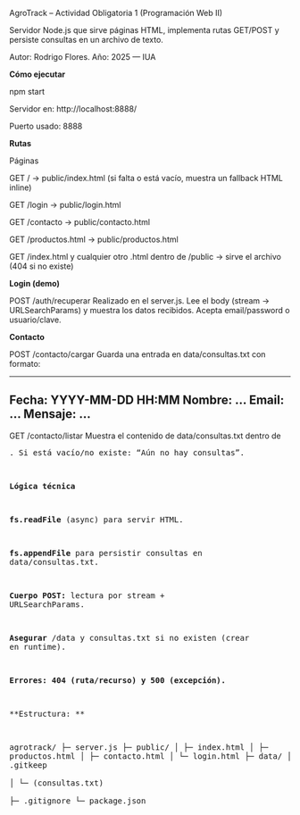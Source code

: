 AgroTrack – Actividad Obligatoria 1 (Programación Web II)

Servidor Node.js que sirve páginas HTML, implementa rutas GET/POST y persiste consultas en un archivo de texto.

Autor: Rodrigo Flores.
Año: 2025 — IUA


** Cómo ejecutar**

npm start

Servidor en: http://localhost:8888/

Puerto usado: 8888


  **Rutas**

Páginas

GET / → public/index.html
(si falta o está vacío, muestra un fallback HTML inline)

GET /login → public/login.html

GET /contacto → public/contacto.html

GET /productos.html → public/productos.html

GET /index.html y cualquier otro .html dentro de /public → sirve el archivo (404 si no existe)


**Login (demo)**

POST /auth/recuperar
Realizado en el server.js. 
Lee el body (stream → URLSearchParams) y muestra los datos recibidos.
Acepta email/password o usuario/clave.


**Contacto**

POST /contacto/cargar
Guarda una entrada en data/consultas.txt con formato:

-------------------------
Fecha: YYYY-MM-DD HH:MM
Nombre: ...
Email: ...
Mensaje: ...
-------------------------

GET /contacto/listar
Muestra el contenido de data/consultas.txt dentro de <pre>.
Si está vacío/no existe: “Aún no hay consultas”.


**Lógica técnica**

**fs.readFile** (async) para servir HTML.

**fs.appendFile** para persistir consultas en data/consultas.txt.

**Cuerpo POST:** lectura por stream + URLSearchParams.

**Asegurar** /data y consultas.txt si no existen (crear en runtime).

**Errores: 404 (ruta/recurso) y 500 (excepción).**


**Estructura: **

agrotrack/
├─ server.js
├─ public/
│  ├─ index.html 
│   ├─ productos.html
│   ├─ contacto.html
│   └─ login.html
├─ data/
│  ├─ .gitkeep            
│  └─ (consultas.txt)     
├─ .gitignore
└─ package.json
